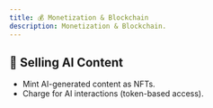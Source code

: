 ```yaml
---
title: 💰 Monetization & Blockchain
description: Monetization & Blockchain.
---
```


## 🛒 Selling AI Content

- Mint AI-generated content as NFTs.
- Charge for AI interactions (token-based access).